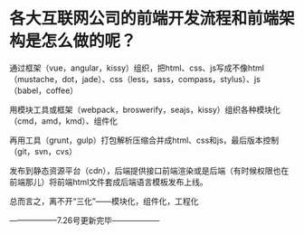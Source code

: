 # 各大互联网公司的前端开发流程和前端架构是怎么做的呢？

通过框架（vue，angular，kissy）组织，把html、css、js写成不像html（mustache，dot，jade）、css（less，sass，compass，stylus）、js（babel，coffee）  

用模块工具或框架（webpack，broswerify，seajs，kissy）组织各种模块化（cmd，amd，kmd）、组件化  

再用工具（grunt，gulp）打包解析压缩合并成html、css和js，最后版本控制（git，svn，cvs）  

发布到静态资源平台（cdn），后端提供接口前端渲染或是后端（有时候权限也在前端那儿）将前端html文件套成后端语言模板发布上线。  

总而言之，离不开“三化”——模块化，组件化，工程化  

——————7.26号更新完毕——————